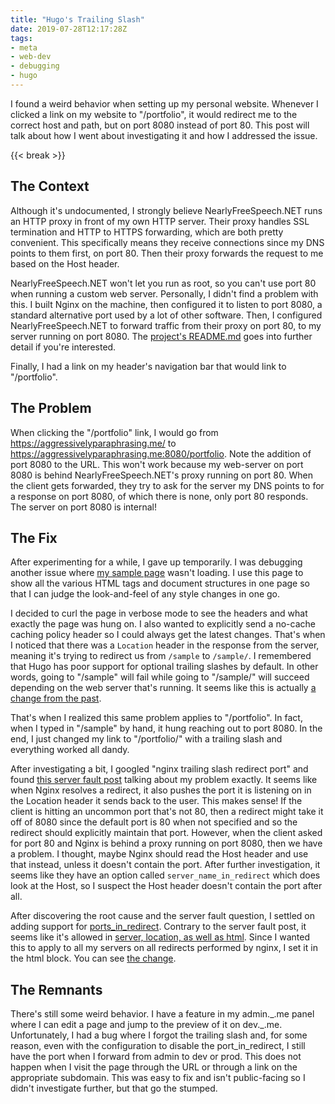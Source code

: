 ```yaml
---
title: "Hugo's Trailing Slash"
date: 2019-07-28T12:17:28Z
tags:
- meta
- web-dev
- debugging
- hugo
---
```


I found a weird behavior when setting up my personal website.  Whenever I clicked a link on my website to "/portfolio", it would redirect me to the correct host and path, but on port 8080 instead of port 80.  This post will talk about how I went about investigating it and how I addressed the issue.

{{< break >}}

## The Context

Although it's undocumented, I strongly believe NearlyFreeSpeech.NET runs an HTTP proxy in front of my own HTTP server.  Their proxy handles SSL termination and HTTP to HTTPS forwarding, which are both pretty convenient.  This specifically means they receive connections since my DNS points to them first, on port 80.  Then their proxy forwards the request to me based on the Host header.

NearlyFreeSpeech.NET won't let you run as root, so you can't use port 80 when running a custom web server.  Personally, I didn't find a problem with this.  I built Nginx on the machine, then configured it to listen to port 8080, a standard alternative port used by a lot of other software.  Then, I configured NearlyFreeSpeech.NET to forward traffic from their proxy on port 80, to my server running on port 8080.  The [project's README.md](https://github.com/nguyenmp/aggressivelyparaphrasing.me/blob/master/README.md) goes into further detail if you're interested.

Finally, I had a link on my header's navigation bar that would link to "/portfolio".

## The Problem

When clicking the "/portfolio" link, I would go from https://aggressivelyparaphrasing.me/ to https://aggressivelyparaphrasing.me:8080/portfolio.  Note the addition of port 8080 to the URL.  This won't work because my web-server on port 8080 is behind NearlyFreeSpeech.NET's proxy running on port 80.  When the client gets forwarded, they try to ask for the server my DNS points to for a response on port 8080, of which there is none, only port 80 responds.  The server on port 8080 is internal!

## The Fix

After experimenting for a while, I gave up temporarily.  I was debugging another issue where [my sample page](/sample) wasn't loading.  I use this page to show all the various HTML tags and document structures in one page so that I can judge the look-and-feel of any style changes in one go.

I decided to curl the page in verbose mode to see the headers and what exactly the page was hung on.  I also wanted to explicitly send a no-cache caching policy header so I could always get the latest changes.  That's when I noticed that there was a `Location` header in the response from the server, meaning it's trying to redirect us from `/sample` to `/sample/`.  I remembered that Hugo has poor support for optional trailing slashes by default.  In other words, going to "/sample" will fail while going to "/sample/" will succeed depending on the web server that's running.  It seems like this is actually [a change from the past](https://discourse.gohugo.io/t/hugo-support-for-urls-without-a-trailing-slash/6763).

That's when I realized this same problem applies to "/portfolio".  In fact, when I typed in "/sample" by hand, it hung reaching out to port 8080.  In the end, I just changed my link to "/portfolio/" with a trailing slash and everything worked all dandy.

After investigating a bit, I googled "nginx trailing slash redirect port" and found [this server fault post](https://serverfault.com/questions/351212/nginx-redirects-to-port-8080-when-accessing-url-without-slash) talking about my problem exactly.  It seems like when Nginx resolves a redirect, it also pushes the port it is listening on in the Location header it sends back to the user.  This makes sense!  If the client is hitting an uncommon port that's not 80, then a redirect might take it off of 8080 since the default port is 80 when not specified and so the redirect should explicitly maintain that port.  However, when the client asked for port 80 and Nginx is behind a proxy running on port 8080, then we have a problem.  I thought, maybe Nginx should read the Host header and use that instead, unless it doesn't contain the port.  After further investigation, it seems like they have an option called `server_name_in_redirect` which does look at the Host, so I suspect the Host header doesn't contain the port after all.

After discovering the root cause and the server fault question, I settled on adding support for [ports_in_redirect](http://nginx.org/en/docs/http/ngx_http_core_module.html#port_in_redirect).  Contrary to the server fault post, it seems like it's allowed in [server, location, as well as html](http://nginx.org/en/docs/http/ngx_http_core_module.html#port_in_redirect).  Since I wanted this to apply to all my servers on all redirects performed by nginx, I set it in the html block.  You can see [the change](https://github.com/nguyenmp/aggressivelyparaphrasing.me/commit/59a636827c06c8d99e3566463083c64a8b896b30).

## The Remnants

There's still some weird behavior.  I have a feature in my admin.\_.me panel where I can edit a page and jump to the preview of it on dev.\_.me.  Unfortunately, I had a bug where I forgot the trailing slash and, for some reason, even with the configuration to disable the port_in_redirect, I still have the port when I forward from admin to dev or prod.  This does not happen when I visit the page through the URL or through a link on the appropriate subdomain.  This was easy to fix and isn't public-facing so I didn't investigate further, but that go the stumped.